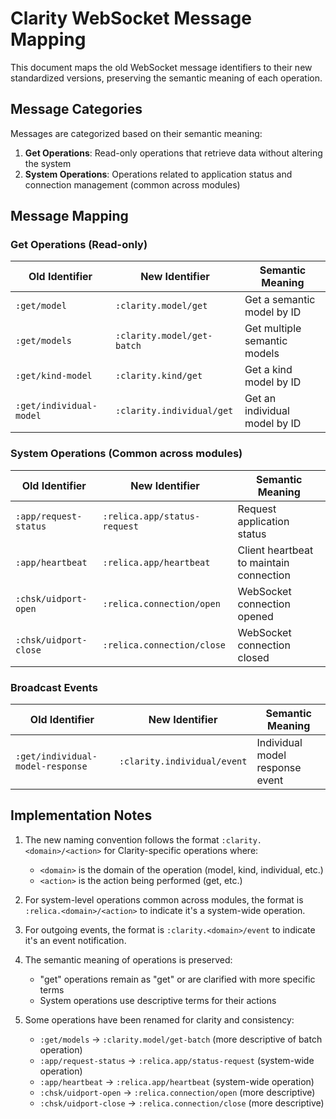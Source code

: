 # Clarity WebSocket Message Mapping

This document maps the old WebSocket message identifiers to their new standardized versions, preserving the semantic meaning of each operation.

## Message Categories

Messages are categorized based on their semantic meaning:

1. **Get Operations**: Read-only operations that retrieve data without altering the system
2. **System Operations**: Operations related to application status and connection management (common across modules)

## Message Mapping

### Get Operations (Read-only)

| Old Identifier          | New Identifier             | Semantic Meaning              |
| ----------------------- | -------------------------- | ----------------------------- |
| `:get/model`            | `:clarity.model/get`       | Get a semantic model by ID    |
| `:get/models`           | `:clarity.model/get-batch` | Get multiple semantic models  |
| `:get/kind-model`       | `:clarity.kind/get`        | Get a kind model by ID        |
| `:get/individual-model` | `:clarity.individual/get`  | Get an individual model by ID |

### System Operations (Common across modules)

| Old Identifier        | New Identifier               | Semantic Meaning                        |
| --------------------- | ---------------------------- | --------------------------------------- |
| `:app/request-status` | `:relica.app/status-request` | Request application status              |
| `:app/heartbeat`      | `:relica.app/heartbeat`      | Client heartbeat to maintain connection |
| `:chsk/uidport-open`  | `:relica.connection/open`    | WebSocket connection opened             |
| `:chsk/uidport-close` | `:relica.connection/close`   | WebSocket connection closed             |

### Broadcast Events

| Old Identifier                   | New Identifier              | Semantic Meaning                |
| -------------------------------- | --------------------------- | ------------------------------- |
| `:get/individual-model-response` | `:clarity.individual/event` | Individual model response event |

## Implementation Notes

1. The new naming convention follows the format `:clarity.<domain>/<action>` for Clarity-specific operations where:

   - `<domain>` is the domain of the operation (model, kind, individual, etc.)
   - `<action>` is the action being performed (get, etc.)

2. For system-level operations common across modules, the format is `:relica.<domain>/<action>` to indicate it's a system-wide operation.

3. For outgoing events, the format is `:clarity.<domain>/event` to indicate it's an event notification.

4. The semantic meaning of operations is preserved:

   - "get" operations remain as "get" or are clarified with more specific terms
   - System operations use descriptive terms for their actions

5. Some operations have been renamed for clarity and consistency:
   - `:get/models` → `:clarity.model/get-batch` (more descriptive of batch operation)
   - `:app/request-status` → `:relica.app/status-request` (system-wide operation)
   - `:app/heartbeat` → `:relica.app/heartbeat` (system-wide operation)
   - `:chsk/uidport-open` → `:relica.connection/open` (more descriptive)
   - `:chsk/uidport-close` → `:relica.connection/close` (more descriptive)
